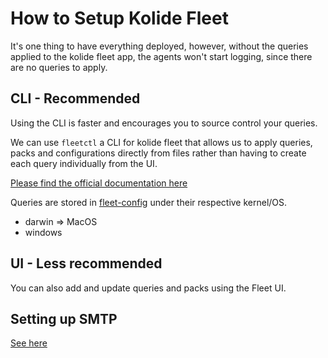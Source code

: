 # How to Setup Kolide Fleet
It's one thing to have everything deployed, however, without the queries applied to the kolide fleet app, the agents won't start logging, since there are no queries to apply.

## CLI - Recommended
Using the CLI is faster and encourages you to source control your queries.

We can use `fleetctl` a CLI for kolide fleet that allows us to apply queries, packs and configurations directly from files rather than having to create each query individually from the UI.

[Please find the official documentation here](https://github.com/kolide/fleet/tree/master/docs/cli)

Queries are stored in [fleet-config](../fleet-config) under their respective kernel/OS.
- darwin => MacOS
- windows

## UI - Less recommended
You can also add and update queries and packs using the Fleet UI.

## Setting up SMTP
[See here](smtp.md)